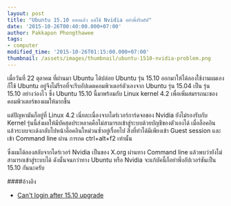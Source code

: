 ```yaml
---
layout: post
title: "Ubuntu 15.10 ออกแล้ว แต่ใช้ Nvidia อย่าพึ่งรีบอัป"
date: '2015-10-26T00:40:00.000+07:00'
author: Pakkapon Phongthawee
tags:
- computer
modified_time: '2015-10-26T01:15:00.000+07:00'
thumbnail: /assets/images/thumbnail/ubuntu-1510-nvidia-problem.png
---
```

เมื่อวันที่ 22 ตุลาคม ที่ผ่านมา Ubuntu ได้ปล่อย Ubuntu รุ่น 15.10 ออกมาให้ได้ลองใช้งานผมเองก็ใช้ Ubuntu อยู่จึงไม่รีรอที่จะรีบอัปเดตคอมพิวเตอร์ตัวเองจาก Ubuntu รุ่น 15.04 เป็น รุ่น 15.10 อย่างว่องไว ซึ่ง Ubuntu 15.10 นี้มาพร้อมกับ Linux kernel 4.2 เพื่อเพิ่มสมรรถนะของคอมพิวเตอร์ของผมให้มากขึ้น

แต่ปัญหามันก็อยู่ที่ Linux 4.2 เนี่ยละเนื่องจากไดร์เวอร์การ์ดจอของ Nvidia ยังไม่รองรับกับ Kernel รุ่นนี้ส่งผลให้มีบัคสุดประหลาดคือไม่สามารถเข้าสู่ระบบด้วยบัญชีของตัวเองได้ เมื่อล็อคอินแล้วระบบจะเด้งกลับไปหน้าล็อคอินใหม่วนซ้ำอยู่เรื่อยไป สิ่งที่ทำได้มีเพียงเข้า Guest session และเข้า Command line ผ่าน การกด ctrl+alt+f2 เท่านั้น

ซึ่งผมได้ลองสลับจากไดร์เวอร์ Nvidia เป็นของ X.org ผ่านทาง Command line แล้วพบว่ายังไม่สามารถเข้าสู่ระบบได้ ดังนั้นจนกว่าทาง Ubuntu หรือ Nvidia จะแก้บัคนี้ก็อย่าพึ่งอัปเวอร์ชันเป็น 15.10 กันนะครับ

####อ้างอิง
- [Can't login after 15.10 upgrade](http://ubuntuforums.org/showthread.php?t=2300068)
